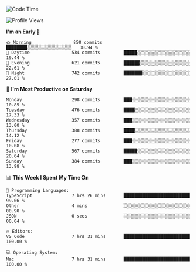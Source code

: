 <!--START_SECTION:waka-->
![Code Time](http://img.shields.io/badge/Code%20Time-1%2C873%20hrs%2050%20mins-blue)

![Profile Views](http://img.shields.io/badge/Profile%20Views-6-blue)

**I'm an Early 🐤** 

```text
🌞 Morning                850 commits         ████████░░░░░░░░░░░░░░░░░   30.94 % 
🌆 Daytime                534 commits         █████░░░░░░░░░░░░░░░░░░░░   19.44 % 
🌃 Evening                621 commits         ██████░░░░░░░░░░░░░░░░░░░   22.61 % 
🌙 Night                  742 commits         ███████░░░░░░░░░░░░░░░░░░   27.01 % 
```
📅 **I'm Most Productive on Saturday** 

```text
Monday                   298 commits         ███░░░░░░░░░░░░░░░░░░░░░░   10.85 % 
Tuesday                  476 commits         ████░░░░░░░░░░░░░░░░░░░░░   17.33 % 
Wednesday                357 commits         ███░░░░░░░░░░░░░░░░░░░░░░   13.00 % 
Thursday                 388 commits         ████░░░░░░░░░░░░░░░░░░░░░   14.12 % 
Friday                   277 commits         ███░░░░░░░░░░░░░░░░░░░░░░   10.08 % 
Saturday                 567 commits         █████░░░░░░░░░░░░░░░░░░░░   20.64 % 
Sunday                   384 commits         ███░░░░░░░░░░░░░░░░░░░░░░   13.98 % 
```


📊 **This Week I Spent My Time On** 

```text
💬 Programming Languages: 
TypeScript               7 hrs 26 mins       █████████████████████████   99.06 % 
Other                    4 mins              ░░░░░░░░░░░░░░░░░░░░░░░░░   00.90 % 
JSON                     0 secs              ░░░░░░░░░░░░░░░░░░░░░░░░░   00.04 % 

🔥 Editors: 
VS Code                  7 hrs 31 mins       █████████████████████████   100.00 % 

💻 Operating System: 
Mac                      7 hrs 31 mins       █████████████████████████   100.00 % 
```


<!--END_SECTION:waka-->

